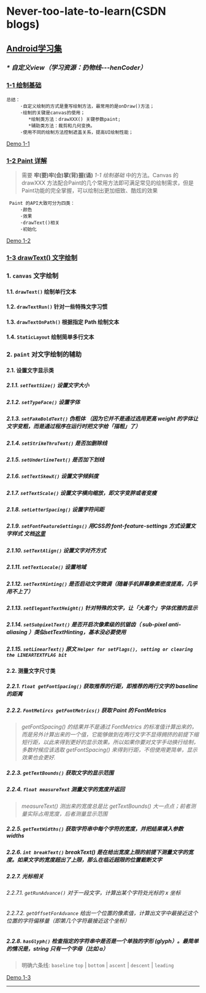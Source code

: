 # Never-too-late-to-learn(CSDN blogs)
## [Android学习集](https://blog.csdn.net/xiaole0313/article/details/51714223 "如何自学Android, 教大家玩爆Android")

### _* 自定义view（学习资源：扔物线---henCoder）_
### [1-1 绘制基础](https://hencoder.com/ui-1-1/)

    总结：
         ·自定义绘制的方式是重写绘制方法，最常用的是onDraw()方法；
         ·绘制的关键是canvas的使用；
            *绘制类方法：drawXXX() 关键参数paint;
            *辅助类方法：裁剪和几何变换。
         ·使用不同的绘制方法控制遮盖关系，提高UI绘制性能；    
[Demo 1-1](https://github.com/yztcit/PracticeDraw1 "绘制基础")

### [1-2 Paint 详解](http://hencoder.com/ui-1-2/)

>  需要 **牢(要)牢(会)掌(背)握(诵)** _1-1 绘制基础_ 中的方法。Canvas 的 drawXXX 方法配合Paint的几个常用方法即可满足常见的绘制需求，但是Paint功能的完全掌握，可以绘制出更加细致、酷炫的效果

     Paint 的API大致可分为四类：
         ·颜色
         ·效果
         ·drawText()相关
         ·初始化
[Demo 1-2](https://github.com/yztcit/PracticeDraw2 "Paint 详解")

### [1-3 drawText() 文字绘制](https://hencoder.com/ui-1-3/)  

### 1. `canvas` 文字绘制  
#### 1.1. `drawText()` 绘制单行文本  
#### 1.2. `drawTextRun()` 针对一些特殊文字习惯  
#### 1.3. `drawTextOnPath()` 根据指定 Path 绘制文本  
#### 1.4. `StaticLayout` 绘制简单多行文本  
### 2. `paint` 对文字绘制的辅助  
#### 2.1. 设置文字显示类  
##### 2.1.1. `setTextSize()` 设置文字大小  
##### 2.1.2. `setTypeFace()` 设置字体  
##### 2.1.3. `setFakeBoldText()` 伪粗体 （因为它并不是通过选用更高 weight 的字体让文字变粗，而是通过程序在运行时把文字给「描粗」了）  
##### 2.1.4. `setStrikeThruText()` 是否加删除线  
##### 2.1.5. `setUnderlineText()` 是否加下划线  
##### 2.1.6. `setTextSkewX()` 设置文字倾斜度  
##### 2.1.7. `setTextScale()` 设置文字横向缩放，即文字变胖或者变瘦  
##### 2.1.8. `setLetterSpacing()` 设置字符间距  
##### 2.1.9. `setFontFeatureSettings()` 用CSS的 font-feature-settings 方式设置文字样式 文档[这里][font-feature-settings]  
##### 2.1.10. `setTextAlign()` 设置文字对齐方式  
##### 2.1.11. `setTextLocale()` 设置地域  
##### 2.1.12. `setTextHinting()` 是否启动文字微调（随着手机屏幕像素密度提高，几乎用不上了）  
##### 2.1.13. `setElegantTextHeight()` 针对特殊的文字，让「大高个」字体优雅的显示  
##### 2.1.14. `setSubpixelText()` 是否开启次像素级的抗锯齿（ sub-pixel anti-aliasing ）类似setTextHinting，基本没必要使用  
##### 2.1.15. `setLinearText()` 原文 `Helper for setFlags(), setting or clearing the LINEARTEXTFLAG bit`  
#### 2.2. 测量文字尺寸类  
##### 2.2.1. `float getFontSpacing()` 获取推荐的行距，即推荐的两行文字的 baseline 的距离  
##### 2.2.2. `FontMetircs getFontMetrics()` 获取 Paint 的 FontMetrics  
> _getFontSpacing() 的结果并不是通过 FontMetrics 的标准值计算出来的，而是另外计算出来的一个值，它能够做到在两行文字不显得拥挤的前提下缩短行距，以此来得到更好的显示效果。所以如果你要对文字手动换行绘制，多数时候应该选取 getFontSpacing() 来得到行距，不但使用更简单，显示效果也会更好._
##### 2.2.3. `getTextBounds()` 获取文字的显示范围  
##### 2.2.4. `float measureText` 测量文字的宽度并返回  
> _measureText() 测出来的宽度总是比 getTextBounds() 大一点点；前者测量实际占用宽度，后者测量显示范围_
##### 2.2.5. `getTextWidths()` 获取字符串中每个字符的宽度，并把结果填入参数 widths  
##### 2.2.6. `int breakText()` breakText() 是在给出宽度上限的前提下测量文字的宽度。如果文字的宽度超出了上限，那么在临近超限的位置截断文字  
##### 2.2.7. 光标相关  
###### 2.2.7.1. `getRunAdvance()` 对于一段文字，计算出某个字符处光标的 x 坐标  
###### 2.2.7.2. `getOffsetForAdvance` 给出一个位置的像素值，计算出文字中最接近这个位置的字符偏移量（即第几个字符最接近这个坐标）  
##### 2.2.8. `hasGlyph()` 检查指定的字符串中是否是一个单独的字形 (glyph）。最简单的情况是，string 只有一个字母（比如  a）  

> 明确六条线: `baseline`   `top` | `bottom` | `ascent` | `descent` | `leading`  
   
[Demo 1-3](https://github.com/yztcit/PracticeDraw3 "文字绘制")

-------------
[font-feature-settings]:https://www.w3.org/TR/css-fonts-3/#font-feature-settings-prop "CSS 文字样式"

